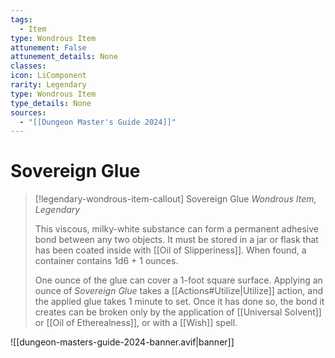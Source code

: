 ```yaml
---
tags:
  - Item
type: Wondrous Item
attunement: False
attunement_details: None
classes:
icon: LiComponent
rarity: Legendary
type: Wondrous Item
type_details: None
sources: 
  - "[[Dungeon Master's Guide 2024]]"
---
```

# Sovereign Glue
>[!legendary-wondrous-item-callout] Sovereign Glue
>_Wondrous Item, Legendary_
>
>This viscous, milky-white substance can form a permanent adhesive bond between any two objects. It must be stored in a jar or flask that has been coated inside with [[Oil of Slipperiness]]. When found, a container contains 1d6 + 1 ounces.
>
>One ounce of the glue can cover a 1-foot square surface. Applying an ounce of _Sovereign Glue_ takes a [[Actions#Utilize\|Utilize]] action, and the applied glue takes 1 minute to set. Once it has done so, the bond it creates can be broken only by the application of [[Universal Solvent]] or [[Oil of Etherealness]], or with a [[Wish]] spell.
>


![[dungeon-masters-guide-2024-banner.avif|banner]]